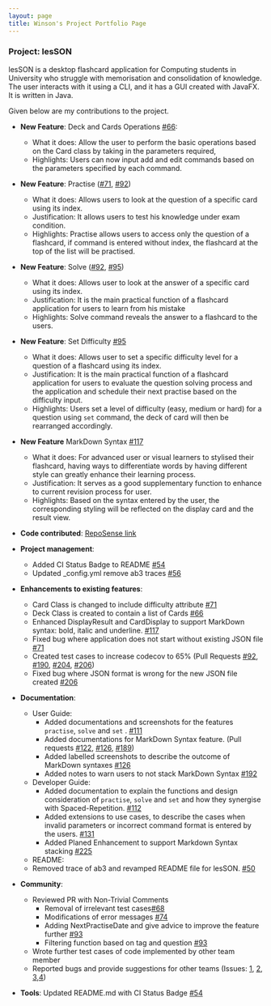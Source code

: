 ```yaml
---
layout: page
title: Winson's Project Portfolio Page
---
```


### Project: lesSON

lesSON is a desktop flashcard application for Computing students in University who struggle with
memorisation and consolidation of knowledge. The user interacts with it using a CLI, and it has a
GUI created with JavaFX. It is written in Java.

Given below are my contributions to the project.

* **New Feature**: Deck and Cards Operations [#66](https://github.com/AY2324S1-CS2103T-W17-4/tp/pull/66):
  * What it does: Allow the user to perform the basic operations based on the Card class by taking in the
  parameters required,
  * Highlights: Users can now input add and edit commands based on the parameters specified by each
  command. 


* **New Feature**: Practise ([#71](https://github.com/AY2324S1-CS2103T-W17-4/tp/pull/71), [#92](https://github.com/AY2324S1-CS2103T-W17-4/tp/pull/92))
  * What it does: Allows users to look at the question of a specific card using its index.
  * Justification: It allows users to test his knowledge under exam condition.
  * Highlights: Practise allows users to access only the question of a flashcard, if command is entered without index, the flashcard at the top of the list will be practised.



* **New Feature**: Solve ([#92](https://github.com/AY2324S1-CS2103T-W17-4/tp/pull/92), [#95](https://github.com/AY2324S1-CS2103T-W17-4/tp/pull/95))
  * What it does: Allows user to look at the answer of a specific card  using its index.
  * Justification: It is the main practical function of a flashcard application for users to learn from his mistake
  * Highlights: Solve command reveals the answer to a flashcard to the users.


* **New Feature**: Set Difficulty [#95](https://github.com/AY2324S1-CS2103T-W17-4/tp/pull/95)
  * What it does: Allows user to set a specific difficulty level for a question of a flashcard using its index.
  * Justification: It is the main practical function of a flashcard application for users to evaluate the question
  solving process and the application and schedule their next practise based on the difficulty input.
  * Highlights: Users set a level of difficulty (easy, medium or hard) for a question using `set` command, the deck of card will then be rearranged accordingly.


* **New Feature** MarkDown Syntax [#117](https://github.com/AY2324S1-CS2103T-W17-4/tp/pull/117)
  * What it does: For advanced user or visual learners to stylised their flashcard, having ways to differentiate
  words by having different style can greatly enhance their learning process.
  * Justification: It serves as a good supplementary function to enhance to current revision process for user.
  * Highlights: Based on the syntax entered by the user, the corresponding styling will be reflected on
  the display card and the result view.


* **Code contributed**: [RepoSense link](https://nus-cs2103-ay2324s1.github.io/tp-dashboard/?search=winson8222&breakdown=true)


* **Project management**:
  * Added CI Status Badge to README [#54](https://github.com/AY2324S1-CS2103T-W17-4/tp/pull/54)
  * Updated _config.yml remove ab3 traces [#56](https://github.com/AY2324S1-CS2103T-W17-4/tp/pull/56)


* **Enhancements to existing features**:
  * Card Class is changed to include difficulty attribute [#71](https://github.com/AY2324S1-CS2103T-W17-4/tp/pull/71)
  * Deck Class is created to contain a list of Cards [#66](https://github.com/AY2324S1-CS2103T-W17-4/tp/pull/66)
  * Enhanced DisplayResult and CardDisplay to support MarkDown syntax: bold, italic and underline. [#117](https://github.com/AY2324S1-CS2103T-W17-4/tp/pull/117)
  * Fixed bug where application does not start without existing JSON file [#71](https://github.com/AY2324S1-CS2103T-W17-4/tp/pull/71)
  * Created test cases to increase codecov to 65% (Pull Requests [#92](https://github.com/AY2324S1-CS2103T-W17-4/tp/pull/92), [#190](https://github.com/AY2324S1-CS2103T-W17-4/tp/pull/190), [#204](https://github.com/AY2324S1-CS2103T-W17-4/tp/pull/204), [#206](https://github.com/AY2324S1-CS2103T-W17-4/tp/pull/206))
  * Fixed bug where JSON format is wrong for the new JSON file created [#206](https://github.com/AY2324S1-CS2103T-W17-4/tp/pull/206)


* **Documentation**:
  * User Guide:
    * Added documentations and screenshots for the features `practise`, `solve` and `set` . [#111](https://github.com/AY2324S1-CS2103T-W17-4/tp/pull/111)
    * Added documentations for MarkDown Syntax feature. (Pull requests [#122](https://github.com/AY2324S1-CS2103T-W17-4/tp/pull/122), [#126](https://github.com/AY2324S1-CS2103T-W17-4/tp/pull/126/files),
    [#189](https://github.com/AY2324S1-CS2103T-W17-4/tp/pull/189))
    * Added labelled screenshots to describe the outcome of MarkDown syntaxes [#126](https://github.com/AY2324S1-CS2103T-W17-4/tp/pull/126/files)
    * Added notes to warn users to not stack MarkDown Syntax [#192](https://github.com/AY2324S1-CS2103T-W17-4/tp/pull/192/files)
  * Developer Guide:
    * Added documentation to explain the functions and design consideration of `practise`,
    `solve` and `set` and how they synergise with Spaced-Repetition. [#112](https://github.com/AY2324S1-CS2103T-W17-4/tp/pull/112)
    * Added extensions to use cases, to describe the cases when invalid parameters or incorrect command format is entered by the users. [#131](https://github.com/AY2324S1-CS2103T-W17-4/tp/pull/131)
    * Added Planed Enhancement to support Markdown Syntax stacking [#225](https://github.com/AY2324S1-CS2103T-W17-4/tp/pull/225)
  *  README:
    * Removed trace of ab3 and revamped README file for lesSON. [#50](https://github.com/AY2324S1-CS2103T-W17-4/tp/pull/50)


* **Community**:
  * Reviewed PR with Non-Trivial Comments
    * Removal of irrelevant test cases[#68](https://github.com/AY2324S1-CS2103T-W17-4/tp/pull/68)
    * Modifications of error messages [#74](https://github.com/AY2324S1-CS2103T-W17-4/tp/pull/74)
    * Adding NextPractiseDate and give advice to improve the feature further [#93](https://github.com/AY2324S1-CS2103T-W17-4/tp/pull/93)
    * Filtering function based on tag and question [#93](https://github.com/AY2324S1-CS2103T-W17-4/tp/pull/93)
  * Wrote further test cases of code implemented by other team member
  * Reported bugs and provide suggestions for other teams (Issues: [1](https://github.com/winson8222/ped/issues/1), [2](https://github.com/winson8222/ped/issues/2), [3](https://github.com/winson8222/ped/issues/3),[4](https://github.com/winson8222/ped/issues/4))


* **Tools**:
Updated README.md with CI Status Badge [#54](https://github.com/AY2324S1-CS2103T-W17-4/tp/pull/54)

